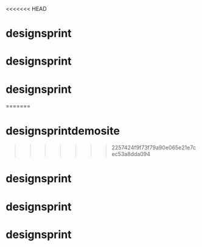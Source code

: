 <<<<<<< HEAD
# designsprint
# designsprint
# designsprint
=======
# designsprintdemosite
>>>>>>> 2257424f9f73f79a90e065e21e7cec53a8dda094
# designsprint
# designsprint
# designsprint
